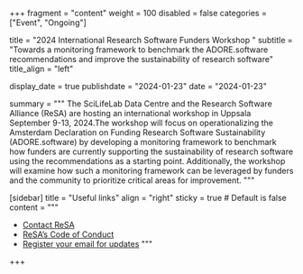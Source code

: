 +++
fragment = "content"
weight = 100
disabled = false
categories = ["Event", "Ongoing"]

title = "2024 International Research Software Funders Workshop "
subtitle = "Towards a monitoring framework to benchmark the ADORE.software recommendations and improve the sustainability of research software"
title_align = "left"

display_date = true
publishdate = "2024-01-23"
date = "2024-01-23"


summary = """
The SciLifeLab Data Centre and the Research Software Alliance (ReSA) are hosting an international workshop in Uppsala September 9-13, 2024.The workshop will focus on operationalizing the  Amsterdam Declaration on Funding Research Software Sustainability (ADORE.software) by developing a monitoring framework to benchmark how funders are currently supporting the sustainability of research software using the recommendations as a starting point. Additionally, the workshop will examine how such a  monitoring framework can be leveraged by funders and the community to prioritize critical areas for improvement. 
"""


[sidebar]
  title = "Useful links"
  align = "right"
  sticky = true # Default is false
  content = """
  * [Contact ReSA](../../contact/)
  * [ReSA’s Code of Conduct](../../code-of-conduct/)
  * [Register your email for updates](https://landing.mailerlite.com/webforms/landing/o1n4v3)
  """

+++
